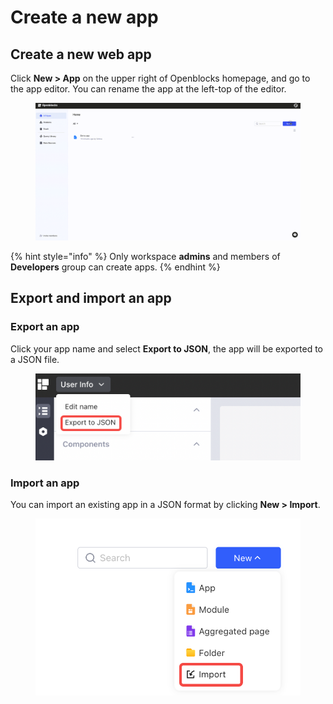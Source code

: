 # Create a new app

## Create a new web app

Click **New > App** on the upper right of Openblocks homepage, and go to the app editor. You can rename the app at the left-top of the editor.

<figure><img src="../.gitbook/assets/20221110164930.gif" alt=""><figcaption></figcaption></figure>

{% hint style="info" %}
Only workspace **admins** and members of **Developers** group can create apps.
{% endhint %}

## Export and import an app

### Export an app

Click your app name and select **Export to JSON**, the app will be exported to a JSON file.

<figure><img src="../.gitbook/assets/image (22) (1).png" alt=""><figcaption></figcaption></figure>

### Import an app

You can import an existing app in a JSON format by clicking **New > Import**.

<figure><img src="../.gitbook/assets/image (5) (1).png" alt=""><figcaption></figcaption></figure>
